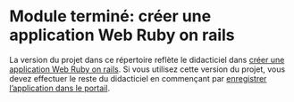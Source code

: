 # <a name="completed-module-create-a-ruby-on-rails-web-app"></a>Module terminé: créer une application Web Ruby on rails

La version du projet dans ce répertoire reflète le didacticiel dans [créer une application Web Ruby on rails](https://docs.microsoft.com/graph/training/ruby-tutorial?tutorial-step=1). Si vous utilisez cette version du projet, vous devez effectuer le reste du didacticiel en commençant par [enregistrer l’application dans le portail](https://docs.microsoft.com/graph/training/ruby-tutorial?tutorial-step=2).